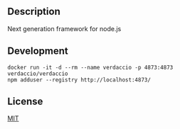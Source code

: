 ## Description
Next generation framework for node.js

## Development

```shell
docker run -it -d --rm --name verdaccio -p 4873:4873 verdaccio/verdaccio
npm adduser --registry http://localhost:4873/
```

## License
[MIT](LICENSE)
